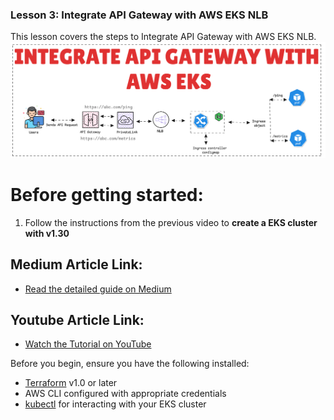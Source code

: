 ### Lesson 3: Integrate API Gateway with AWS EKS NLB

This lesson covers the steps to Integrate API Gateway with AWS EKS NLB.
![API](API.png)

# Before getting started:
1. Follow the instructions from the previous video to <b>create a EKS cluster with v1.30</b>

## Medium Article Link:
- [Read the detailed guide on Medium](https://medium.com/@ravindrasinghh/integrate-api-gateway-with-aws-eks-nlb-e8f72be32d68)

## Youtube Article Link:
- [Watch the Tutorial on YouTube](https://www.youtube.com/GSrNcQzaKe4)

Before you begin, ensure you have the following installed:

- [Terraform](https://www.terraform.io/downloads.html) v1.0 or later
- AWS CLI configured with appropriate credentials
- [kubectl](https://kubernetes.io/docs/tasks/tools/) for interacting with your EKS cluster
